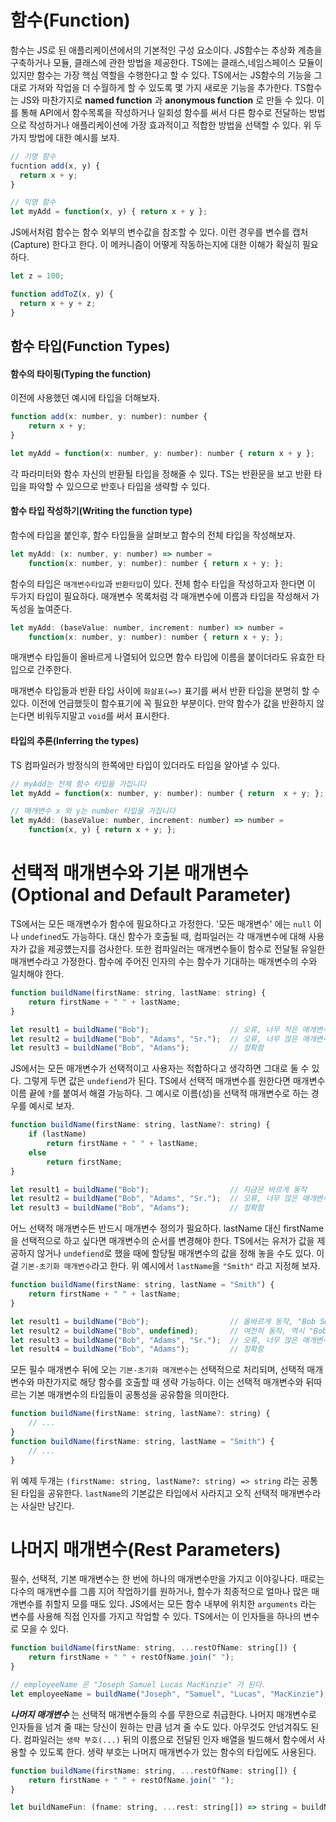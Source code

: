 # 함수(Function)

함수는 JS로 된 애플리케이션에서의 기본적인 구성 요소이다. JS함수는 추상화 계층을 구축하거나 모듈, 클래스에 관한 방법을 제공한다.
TS에는 클래스,네임스페이스 모듈이 있지만 함수는 가장 핵심 역할을 수행한다고 할 수 있다. TS에서는 JS함수의 기능을 그대로 가져와 작업을 더 수월하게 할 수 있도록 몇 가지 새로운 기능을  추가한다.
TS함수는 JS와 마찬가지로 **named function** 과 **anonymous function** 로 만들 수 있다. 이를 통해 API에서 함수목록을 작성하거나 일회성 함수를 써서 다른 함수로 전달하는 방법으로 작성하거나 
애플리케이션에 가장 효과적이고 적합한 방법을 선택할 수 있다.
위 두가지 방법에 대한 예시를 보자.
```Javascript
// 기명 함수
fucntion add(x, y) {
  return x + y;
}

// 익명 함수
let myAdd = function(x, y) { return x + y };
```
JS에서처럼 함수는 함수 외부의 변수값을 참조할 수 있다. 이런 경우를 변수를 캡처(Capture) 한다고 한다. 이 메커니즘이 어떻게 작동하는지에 대한 이해가 확실히 필요하다.
```Javascript
let z = 100;

function addToZ(x, y) {
  return x + y + z;
}
```
## 함수 타입(Function Types)
#### 함수의 타이핑(Typing the function)
이전에 사용했던 예시에 타입을 더해보자.
```Javascript
function add(x: number, y: number): number {
    return x + y;
}

let myAdd = function(x: number, y: number): number { return x + y };
```
각 파라미터와 함수 자신의 반환될 타입을 정해줄 수 있다. TS는 반환문을 보고 반환 타입을 파악할 수 있으므로 반호나 타입을 생략할 수 있다.
#### 함수 타입 작성하기(Writing the function type)
함수에 타입을 붙인후, 함수 타입들을 살펴보고 함수의 전체 타입을 작성해보자.
```Javascript
let myAdd: (x: number, y: number) => number =
    function(x: number, y: number): number { return x + y; };
```
함수의 타입은 ```매개변수타입```과 ```반환타입```이 있다. 전체 함수 타입을 작성하고자 한다면 이 두가지 타입이 필요하다. 매개변수 목록처럼 각 매개변수에 이름과
타입을 작성해서 가독성을 높여준다.
```Javascript
let myAdd: (baseValue: number, increment: number) => number =
    function(x: number, y: number): number { return x + y; };
```
매개변수 타입들이 올바르게 나열되어 있으면 함수 타입에 이름을 붙이더라도 유효한 타입으로 간주한다.

매개변수 타입들과 반환 타입 사이에 ```화살표(=>)``` 표기를 써서 반환 타입을 분명히 할 수 있다. 이전에 언급했듯이 함수표기에 꼭 필요한 부분이다.
만약 함수가 값을 반환하지 않는다면 비워두지말고 ```void```를 써서 표시한다.

#### 타입의 추론(Inferring the types)
TS 컴파일러가 방정식의 한쪽에만 타입이 있더라도 타입을 알아낼 수 있다.
```Javascript
// myAdd는 전체 함수 타입을 가집니다
let myAdd = function(x: number, y: number): number { return  x + y; };

// 매개변수 x 와 y는 number 타입을 가집니다
let myAdd: (baseValue: number, increment: number) => number =
    function(x, y) { return x + y; };
```
# 선택적 매개변수와 기본 매개변수(Optional and Default Parameter)

TS에서는 모든 매개변수가 함수에 필요하다고 가정한다. '모든 매개변수' 에는 ```null``` 이나 ```undefined```도 가능하다. 대신 함수가 호출될 때, 컴파일러는 각 매개변수에
대해 사용자가 값을 제공헀는지를 검사한다. 또한 컴파일러는 매개변수들이 함수로 전달될 유일한 매개변수라고 가정한다. 함수에 주어진 인자의 수는 함수가 기대하는 매개변수의 
수와 일치해야 한다.
```Javascript
function buildName(firstName: string, lastName: string) {
    return firstName + " " + lastName;
}

let result1 = buildName("Bob");                  // 오류, 너무 적은 매개변수
let result2 = buildName("Bob", "Adams", "Sr.");  // 오류, 너무 많은 매개변수
let result3 = buildName("Bob", "Adams");         // 정확함
```
JS에서는 모든 매개변수가 선택적이고 사용자는 적합하다고 생각하면 그대로 둘 수 있다. 그렇게 두면 값은 ```undefiend```가 된다. TS에서 선택적 매개변수를 원한다면
매개변수 이름 끝에 ```?```를 붙여서 해결 가능하다. 그 예시로 이름(성)을 선택적 매개변수로 하는 경우를 예시로 보자.
```Javascript
function buildName(firstName: string, lastName?: string) {
    if (lastName)
        return firstName + " " + lastName;
    else
        return firstName;
}

let result1 = buildName("Bob");                  // 지금은 바르게 동작
let result2 = buildName("Bob", "Adams", "Sr.");  // 오류, 너무 많은 매개변수
let result3 = buildName("Bob", "Adams");         // 정확함
```
어느 선택적 매개변수든 반드시 매개변수 정의가 필요하다. lastName 대신 firstName 을 선택적으로 하고 싶다면 매개변수의 순서를 변경해야 한다.
TS에서는 유저가 값을 제공하지 않거나 ```undefiend```로 했을 때에 할당될 매개변수의 값을 정해 놓을 수도 있다. 이걸 ```기본-초기화 매개변수```라고 한다.
위 예시에서 ```lastName```을 ```"Smith"``` 라고 지정해 보자.
```Javascript
function buildName(firstName: string, lastName = "Smith") {
    return firstName + " " + lastName;
}

let result1 = buildName("Bob");                  // 올바르게 동작, "Bob Smith" 반환
let result2 = buildName("Bob", undefined);       // 여전히 동작, 역시 "Bob Smith" 반환
let result3 = buildName("Bob", "Adams", "Sr.");  // 오류, 너무 많은 매개변수
let result4 = buildName("Bob", "Adams");         // 정확함
```
모든 필수 매개변수 뒤에 오는 ```기본-초기화 매개변수```는 선택적으로 처리되며, 선택적 매개변수와 마찬가지로 해당 함수를 호출할 때 생략 가능하다.
이는 선택적 매개변수와 뒤따르는 기본 매개변수의 타입들이 공통성을 공유함을 의미한다. 
```Javascript
function buildName(firstName: string, lastName?: string) {
    // ...
}
function buildName(firstName: string, lastName = "Smith") {
    // ...
}
```
위 예제 두개는 ```(firstName: string, lastName?: string) => string``` 라는 공통된 타입을 공유한다.
```lastName```의 기본값은 타입에서 사라지고 오직 선택적 매개변수라는 사실만 남긴다.

# 나머지 매개변수(Rest Parameters)
필수, 선택적, 기본 매개변수는 한 번에 하나의 매개변수만을 가지고 이야깋나다. 때로는 다수의 매개변수를 그룹 지어 작업하기를 원하거나, 함수가 최종적으로 얼마나 많은 매개변수를
취할지 모를 때도 있다. JS에서는 모든 함수 내부에 위치한 ```arguments``` 라는 변수를 사용해 직접 인자를 가지고 작업할 수 있다.
TS에서는 이 인자들을 하나의 변수로 모을 수 있다.
```Javascript
function buildName(firstName: string, ...restOfName: string[]) {
    return firstName + " " + restOfName.join(" ");
}

// employeeName 은 "Joseph Samuel Lucas MacKinzie" 가 된다.
let employeeName = buildName("Joseph", "Samuel", "Lucas", "MacKinzie");
```
***나머지 매개변수*** 는 선택적 매개변수들의 수를 무한으로 취급한다. 나머지 매개변수로 인자들을 넘겨 줄 때는 당신이 원하는 만큼 넘겨 줄 수도 있다. 아무것도 
안넘겨줘도 된다. 컴파일러는 ```생략 부호(...)``` 뒤의 이름으로 전달된 인자 배열을 빌드해서 함수에서 사용할 수 있도록 한다.
생략 부호는 나머지 매개변수가 있는 함수의 타입에도 사용된다.
```Javascript
function buildName(firstName: string, ...restOfName: string[]) {
    return firstName + " " + restOfName.join(" ");
}

let buildNameFun: (fname: string, ...rest: string[]) => string = buildName;
```






























